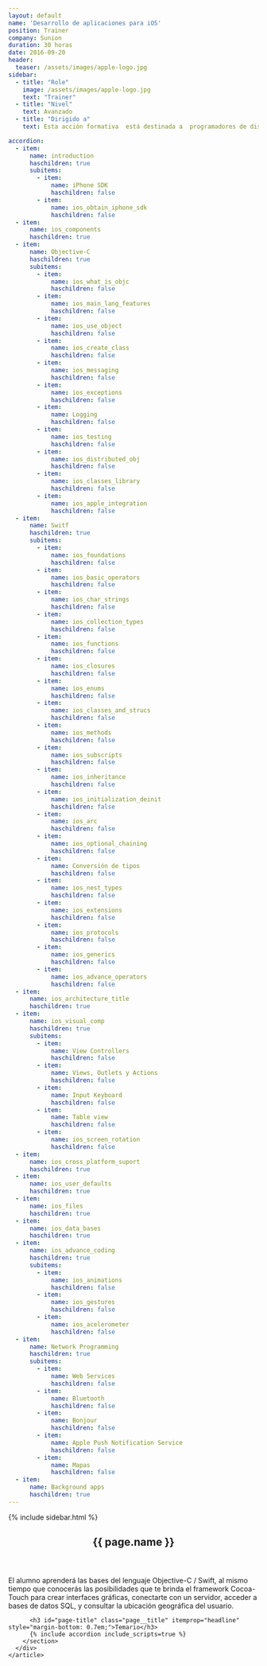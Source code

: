 ```yaml
---
layout: default
name: 'Desarrollo de aplicaciones para iOS'
position: Trainer
company: Sunion
duration: 30 horas
date: 2016-09-20
header:
  teaser: /assets/images/apple-logo.jpg
sidebar:
  - title: "Role"
    image: /assets/images/apple-logo.jpg
    text: "Trainer"
  - title: "Nivel"
    text: Avanzado
  - title: "Dirigido a"
    text: Esta acción formativa  está destinada a  programadores de dispositivos móviles

accordion:
  - item:
      name: introduction
      haschildren: true
      subitems:
        - item:
            name: iPhone SDK
            haschildren: false
        - item:
            name: ios_obtain_iphone_sdk
            haschildren: false
  - item:
      name: ios_components
      haschildren: true
  - item:
      name: Objective-C
      haschildren: true
      subitems:
        - item:
            name: ios_what_is_objc
            haschildren: false
        - item:
            name: ios_main_lang_features
            haschildren: false
        - item:
            name: ios_use_object
            haschildren: false
        - item:
            name: ios_create_class
            haschildren: false
        - item:
            name: ios_messaging
            haschildren: false
        - item:
            name: ios_exceptions
            haschildren: false
        - item:
            name: Logging
            haschildren: false
        - item:
            name: ios_testing
            haschildren: false
        - item:
            name: ios_distributed_obj
            haschildren: false
        - item:
            name: ios_classes_library
            haschildren: false
        - item:
            name: ios_apple_integration
            haschildren: false
  - item:
      name: Switf
      haschildren: true
      subitems:
        - item:
            name: ios_foundations
            haschildren: false
        - item:
            name: ios_basic_operators
            haschildren: false
        - item:
            name: ios_char_strings
            haschildren: false
        - item:
            name: ios_collection_types
            haschildren: false
        - item:
            name: ios_functions
            haschildren: false
        - item:
            name: ios_closures
            haschildren: false
        - item:
            name: ios_enums
            haschildren: false
        - item:
            name: ios_classes_and_strucs
            haschildren: false
        - item:
            name: ios_methods
            haschildren: false
        - item:
            name: ios_subscripts
            haschildren: false
        - item:
            name: ios_inheritance
            haschildren: false
        - item:
            name: ios_initialization_deinit
            haschildren: false
        - item:
            name: ios_arc
            haschildren: false
        - item:
            name: ios_optional_chaining
            haschildren: false
        - item:
            name: Conversión de tipos
            haschildren: false
        - item:
            name: ios_nest_types
            haschildren: false
        - item:
            name: ios_extensions
            haschildren: false
        - item:
            name: ios_protocols
            haschildren: false
        - item:
            name: ios_generics
            haschildren: false
        - item:
            name: ios_advance_operators
            haschildren: false
  - item:
      name: ios_architecture_title
      haschildren: true
  - item:
      name: ios_visual_comp
      haschildren: true
      subitems:
        - item:
            name: View Controllers
            haschildren: false
        - item:
            name: Views, Outlets y Actions
            haschildren: false
        - item:
            name: Input Keyboard
            haschildren: false
        - item:
            name: Table view
            haschildren: false
        - item:
            name: ios_screen_rotation
            haschildren: false
  - item: 
      name: ios_cross_platform_suport
      haschildren: true
  - item:
      name: ios_user_defaults
      haschildren: true
  - item:
      name: ios_files
      haschildren: true
  - item:
      name: ios_data_bases
      haschildren: true
  - item:
      name: ios_advance_coding
      haschildren: true
      subitems:
        - item:
            name: ios_animations
            haschildren: false
        - item:
            name: ios_gestures
            haschildren: false
        - item:
            name: ios_acelerometer
            haschildren: false
  - item:
      name: Network Programming
      haschildren: true
      subitems:
        - item:
            name: Web Services
            haschildren: false
        - item:
            name: Bluetooth
            haschildren: false
        - item:
            name: Bonjour
            haschildren: false
        - item:
            name: Apple Push Notification Service
            haschildren: false
        - item:
            name: Mapas
            haschildren: false
  - item:
      name: Background apps
      haschildren: true
---
```


<div id="main" role="main">
    {% include sidebar.html %}
    <article class="page" itemscope itemtype="https://schema.org/CreativeWork">
      <meta itemprop="headline" content="{{ page.name }}"/>
      <meta itemprop="description" content="{{ page.header.description }}"/>
      <div class="page__inner-wrap">
        <header>
          <h1 id="page-title" class="page__title" itemprop="headline">{{ page.name }}</h1>
        </header>
        <section class="page__content" itemprop="text">
          <p>El alumno aprenderá las bases del lenguaje Objective-C / Swift, al mismo tiempo que conocerás las posibilidades que te brinda el framework Cocoa-Touch para crear interfaces gráficas, conectarte con un servidor, acceder a bases de datos SQL, y consultar la ubicación geográfica del usuario.</p>

          <h3 id="page-title" class="page__title" itemprop="headline" style="margin-bottom: 0.7em;">Temario</h3>     
          {% include accordion include_scripts=true %}
        </section>
      </div>
    </article>
</div>